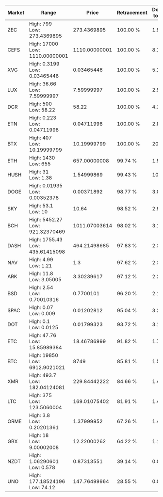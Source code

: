 | Market | Range | Price| Retracement | Doubles to 50% |
| --- | --- | --- | --- | --- |
| ZEC | High: 799<br />Low: 273.4369895 | 273.4369895 | 100.00 % | 1.96 |
| CEFS | High: 17000<br />Low: 1110.00000001 | 1110.00000001 | 100.00 % | 8.16 |
| XVG | High: 0.3199<br />Low: 0.03465446 | 0.03465446 | 100.00 % | 5.12 |
| LUX | High: 36.66<br />Low: 7.59999997 | 7.59999997 | 100.00 % | 2.91 |
| DCR | High: 500<br />Low: 58.22 | 58.22 | 100.00 % | 4.79 |
| ETN | High: 0.223<br />Low: 0.04711998 | 0.04711998 | 100.00 % | 2.87 |
| BTX | High: 407<br />Low: 10.19999799 | 10.19999799 | 100.00 % | 20.45 |
| ETH | High: 1430<br />Low: 655 | 657.00000008 | 99.74 % | 1.59 |
| HUSH | High: 31<br />Low: 1.38 | 1.54999869 | 99.43 % | 10.45 |
| DOGE | High: 0.01935<br />Low: 0.00352378 | 0.00371892 | 98.77 % | 3.08 |
| SKY | High: 53.1<br />Low: 10 | 10.64 | 98.52 % | 2.97 |
| BCH | High: 5452.27<br />Low: 921.32370469 | 1011.07003614 | 98.02 % | 3.15 |
| DASH | High: 1755.43<br />Low: 435.61415098 | 464.21498685 | 97.83 % | 2.36 |
| NAV | High: 4.99<br />Low: 1.21 | 1.3 | 97.62 % | 2.38 |
| ARK | High: 11.8<br />Low: 3.05005 | 3.30239617 | 97.12 % | 2.25 |
| BSD | High: 2.54<br />Low: 0.70010316 | 0.7700101 | 96.20 % | 2.10 |
| $PAC | High: 0.07<br />Low: 0.009 | 0.01202812 | 95.04 % | 3.28 |
| DOT | High: 0.1<br />Low: 0.0125 | 0.01799323 | 93.72 % | 3.13 |
| ETC | High: 47.76<br />Low: 15.85989384 | 18.46786999 | 91.82 % | 1.72 |
| BTC | High: 19850<br />Low: 6912.9021021 | 8749 | 85.81 % | 1.53 |
| XMR | High: 493.7<br />Low: 182.04124081 | 229.84442222 | 84.66 % | 1.47 |
| LTC | High: 375<br />Low: 123.5060004 | 169.01075402 | 81.91 % | 1.47 |
| ORME | High: 3.8<br />Low: 0.20201361 | 1.37999952 | 67.26 % | 1.45 |
| GBX | High: 18<br />Low: 9.00002008 | 12.22000262 | 64.22 % | 1.10 |
| NZDT | High: 1.06290601<br />Low: 0.578 | 0.87313551 | 39.14 % | 0.00 |
| UNO | High: 177.18524196<br />Low: 74.12 | 147.76499964 | 28.55 % | 0.00 |
